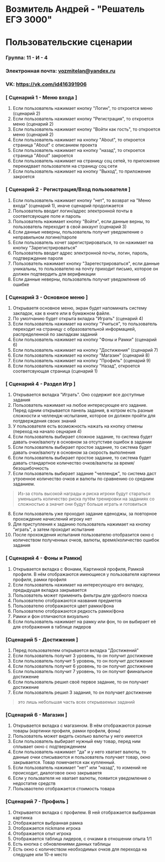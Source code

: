 # Возмитель Андрей - "Решатель ЕГЭ 3000"
# Пользовательские сценарии

### Группа: 11 - И - 4
### Электронная почта: vozmitelan@yandex.ru
### VK: https://vk.com/id416391906


### [ Сценарий 1 - Меню входа ]

1. Если пользователь нажимает кнопку "Логин", то откроется меню (сценарий 2)
2. Если пользователь нажимает кнопку "Регистрация", то откроется меню (сценарий 2)
3. Если пользователь нажимает кнопку "Войти как гость", то откроется меню (сценарий 2)
4. Если пользователь нажимает на кнопку "About", то откроется страница "About" с описанием проекта
5. Если пользователь нажимает на кнопку "назад", то откроется страница "About" закроется
6. Если пользователь нажимает на страницу соц сетей, то приложение перекидвает пользователя на страницу соц сети
7. Если пользователь нажимает на кнопку "Выход", то приложение закроется

### [ Сценарий 2 - Регистрация/Вход пользователя ]

1. Если пользователь нажимает кнопку "нет", то возврат на "Меню входа" (сценарий 1), иначе сценарий продолжается
2. Пользователь вводит логин/адрес электронной почты в соответсвующее поле и пароль
3. Пользователь нажимает кнопку "Войти", если данные верны, то пользователь переходит в свой аккаунт (сценарий 3)
4. Если данные неверны, пользователь получит уведомление о неправильном логине/пароле
5. Если пользователь хочет зарегистрироваться, то он нажимает на кнопку "Зарегистрироваться"
6. Пользователь вводит адрес электронной почты, логин, пароль, подтверждение пароля
7. Пользователь нажимает кнопку "Зарегестрироваться", если данные уникальны, то пользователю на почту приходит письмо, которое он должен подтвердить для верификации
8. Если данные неверны, пользователь получит уведомление об ошибке

### [ Сценарий 3 - Основное меню ]

1. Открываетя основное меню, экран будет напоминать систему закладок, как в книге или в бумажном файле.
2. По умолчанию будет открыта вкладка "Играть" (сценарий 4)
3. Если пользователь нажимает на кнопку "Учиться", то пользователь переходит на страницу с образовательной информацией, распределенной по закладкам заданий
4. Если пользователь нажимает на кнопку "Фоны и Рамки" (сценарий 6)
5. Если пользователь нажимает на кнопку "Достижения" (сценарий 7)
6. Если пользователь нажимает на кнопку "Магазин" (сценарий 8)
8. Если пользователь нажимает на кнопку "Профиль" (сценарий 9)
9. Если пользователь нажимает на кнопку "Назад", откроется соответсвующая страница (сценарий 1)

### [ Сценарий 4 - Раздел Игр ]

1. Открывается вкладка "Играть". Оно содержит все доступные задания 
2. Пользователь нажимает на любое интересующее его задание. Перед одним открывается панель задания, в котром есть разные сложности и челлендж-испытание, которое он должен пройти для потдверждения своих знаний
3. У пользователя есть возможность нажать на кнопку отмены (переход на начало сецнария 4)
4. Если пользователь выбирает сложное задание, то система будет давать очки/валюту в основном за отсутстиве ошибок в задании
5. Если пользователь выбирает простое задание, то система будет давать очки/валюту в основном за скорость выполнения
6. Если пользователь выбирает простое задание, то система будет давать стандартное количество очков/валюты за время/безошибочность
7. Если пользователь выбирает задание "челлендж", то система даст утроенное количество очков и валюты по сравнению со средним заданием. 
 > Из-за столь высокой награды и риска игроки будут стараться уменьшить количество риска путём тренировки на заданиях со сложностью а значит они будут больше играть и готовиться
8. Если пользователь уже проходил задание еденоджы, за повторное прохождение начислений игроку нет
9. Для приступления к заданию пользователь нажимает на кнопку "играть", а затем проходит испытание
10. После прохождения испытания пользователю отобразится окно с количеством полученных очков, валюты, время/количество ошибок задания


### [ Сценарий 4 - Фоны и Рамки]

1. Открывается вкладка с Фонами, Картинкой профиля, Рамкой профиля. В нём отображаются имеющиеся у пользователя картинки профиля, рамки профиля
2. Если пользователь нажимает на интересующую его вкладку, предыдущая вкладка закрывается
3. Пользователь может применить фильтры для удобного поиска
4. Пользователю отображаются названия предметов
5. Пользователю отображаются цвет рамки/фона
5. Пользователю отображаются редкость рамки/фона
6. Рамки и фон отличаются визуально
7. Если пользователь нажимает на рамку или фон, то он выбирает её для отображения в таблице лидеров

### [Сценарий 5 - Достижения ]

1. Перед пользователем открывается вкладка "Достижений"
2. Если пользователь получит 3 уровень, то он получит достижение
3. Если пользователь получит 5 уровень, то он получит достижение
4. Если пользователь получит 6 уровень, то он получит достижение
5. Если пользователь получит 7 уровень, то он получит фиинальное достижение
6. Если пользователь решил своё первое задание, то он получает достижение
7. Если пользователь решил 3 задания, то он получает достижение
 > это лишь небольшая часть всех открываемых заданий

### [Сценарий 6 - Магазин ]

1. Открывается вкладка с магазином. В нём отображаются разные товары (картинки профиля, рамки профиля, фоны)
2. Пользователь может видеть сколько валюты у него имеется
3. Если пользователь выбирает нужный ему товар, перед ним сплывает окно с подтверждением
4. Если пользователь нажимает "да" и у него хватает валюты, то данные очки списываются и пользователь получает товар, окно закрывается. Товар помечается как купленный. 
5. Если пользователь нажимает "нет" или "назад", то измений не происходит, диалоговое окно закрываетя
6. Если у пользвателя не хватает валюты, появится уведомление о недостатке средств
7. Пользваотелю отображается стоимость товара


### [Сценарий 7 - Профиль ]

1. Открывается вкладка с профилем. В ней отображается выбранная картинка
2. Отображается выбранная рамка
3. Отображается nickmane игрока
4. Отображается опыт игрока
5. Отображается таблица лидеров, с очками в отношении опыта 1/1
6. Есть кнопка с обновлениями данных таблицы
7. Есть окно с количеством необходимых очков для перехода на следущее или 10-е место




